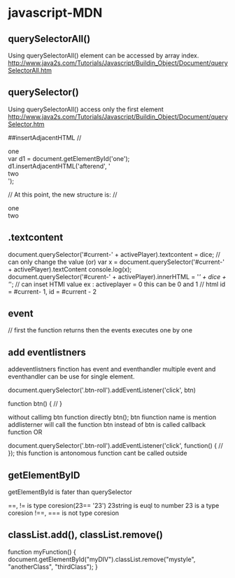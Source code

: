 # javascript-MDN

## querySelectorAll() 

Using querySelectorAll() element can be accessed by array index.
http://www.java2s.com/Tutorials/Javascript/Buildin_Object/Document/querySelectorAll.htm

## querySelector() 
Using querySelectorAll() access only the first element
http://www.java2s.com/Tutorials/Javascript/Buildin_Object/Document/querySelector.htm

##insertAdjacentHTML
// <div id="one">one</div>
var d1 = document.getElementById('one');
d1.insertAdjacentHTML('afterend', '<div id="two">two</div>');

// At this point, the new structure is:
// <div id="one">one</div><div id="two">two</div>

## .textcontent
document.querySelector('#current-' + activePlayer).textcontent = dice; // can only change the value
(or)
var x = document.querySelector('#current-' + activePlayer).textContent
console.log(x);
document.querySelector('#curent-' + activePlayer).innerHTML = '<em>' + dice + '</em>';  // can inset HTMl value
ex : activeplayer = 0 this can be  0 and 1 //  html id = #current- 1, id = #current - 2

## event
// first the function returns then the events executes one by one

## add eventlistners
addeventlistners finction has event and eventhandler
multiple event and eventhandler can be use for single element.

document.querySelector('.btn-roll').addEventListener('click', btn)

function btn()
{
//
}

without callimg btn function directly btn(); btn fiunction name is mention addlisterner will call the function btn instead of btn is called callback function 
OR

document.querySelector('.btn-roll').addEventListener('click', function()
{
//
}); 
this function is antonomous function cant be called outside 


## getElementByID
getElementById is fater than querySelector

==, != is type coresion(23== '23') 23string is euql to number 23 is a type coresion
!==, === is not type coresion

## classList.add(), classList.remove()
function myFunction() {
    document.getElementById("myDIV").classList.remove("mystyle", "anotherClass", "thirdClass");
}



